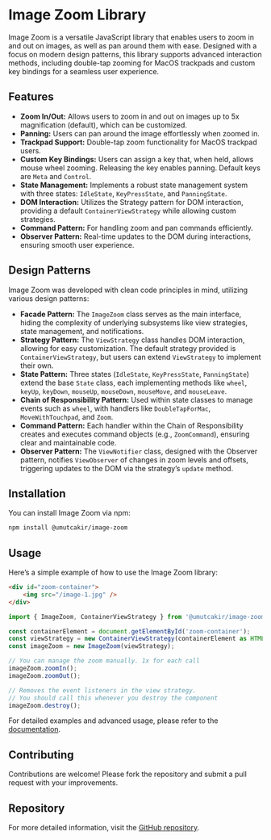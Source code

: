 # Image Zoom Library

Image Zoom is a versatile JavaScript library that enables users to zoom in and out on images, as well as pan around them with ease. Designed with a focus on modern design patterns, this library supports advanced interaction methods, including double-tap zooming for MacOS trackpads and custom key bindings for a seamless user experience.

## Features

- **Zoom In/Out:** Allows users to zoom in and out on images up to 5x magnification (default), which can be customized.
- **Panning:** Users can pan around the image effortlessly when zoomed in.
- **Trackpad Support:** Double-tap zoom functionality for MacOS trackpad users.
- **Custom Key Bindings:** Users can assign a key that, when held, allows mouse wheel zooming. Releasing the key enables panning. Default keys are `Meta` and `Control`.
- **State Management:** Implements a robust state management system with three states: `IdleState`, `KeyPressState`, and `PanningState`.
- **DOM Interaction:** Utilizes the Strategy pattern for DOM interaction, providing a default `ContainerViewStrategy` while allowing custom strategies.
- **Command Pattern:** For handling zoom and pan commands efficiently.
- **Observer Pattern:** Real-time updates to the DOM during interactions, ensuring smooth user experience.

## Design Patterns

Image Zoom was developed with clean code principles in mind, utilizing various design patterns:

- **Facade Pattern:** The `ImageZoom` class serves as the main interface, hiding the complexity of underlying subsystems like view strategies, state management, and notifications.
- **Strategy Pattern:** The `ViewStrategy` class handles DOM interaction, allowing for easy customization. The default strategy provided is `ContainerViewStrategy`, but users can extend `ViewStrategy` to implement their own.
- **State Pattern:** Three states (`IdleState`, `KeyPressState`, `PanningState`) extend the base `State` class, each implementing methods like `wheel`, `keyUp`, `keyDown`, `mouseUp`, `mouseDown`, `mouseMove`, and `mouseLeave`.
- **Chain of Responsibility Pattern:** Used within state classes to manage events such as `wheel`, with handlers like `DoubleTapForMac`, `MoveWithTouchpad`, and `Zoom`.
- **Command Pattern:** Each handler within the Chain of Responsibility creates and executes command objects (e.g., `ZoomCommand`), ensuring clear and maintainable code.
- **Observer Pattern:** The `ViewNotifier` class, designed with the Observer pattern, notifies `ViewObserver` of changes in zoom levels and offsets, triggering updates to the DOM via the strategy’s `update` method.

## Installation

You can install Image Zoom via npm:

```bash
npm install @umutcakir/image-zoom
```

## Usage

Here’s a simple example of how to use the Image Zoom library:

```html
<div id="zoom-container">
    <img src="/image-1.jpg" />
</div>
```

```javascript
import { ImageZoom, ContainerViewStrategy } from '@umutcakir/image-zoom';

const containerElement = document.getElementById('zoom-container');
const viewStrategy = new ContainerViewStrategy(containerElement as HTMLDivElement);
const imageZoom = new ImageZoom(viewStrategy);

// You can manage the zoom manually. 1x for each call
imageZoom.zoomIn();
imageZoom.zoomOut();

// Removes the event listeners in the view strategy.
// You should call this whenever you destroy the component
imageZoom.destroy();
```

For detailed examples and advanced usage, please refer to the [documentation](https://github.com/umutdeveloper/image-zoom).

## Contributing

Contributions are welcome! Please fork the repository and submit a pull request with your improvements.

## Repository

For more detailed information, visit the [GitHub repository](https://github.com/umutdeveloper/image-zoom).
